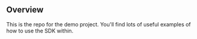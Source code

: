 ## Overview

This is the repo for the demo project. You'll find lots of useful examples of how to use the SDK within.
